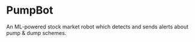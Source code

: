 # PumpBot
An ML-powered stock market robot which detects and sends alerts about pump &amp; dump schemes.
